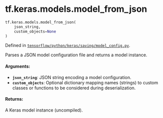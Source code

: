 <div itemscope itemtype="http://developers.google.com/ReferenceObject">
<meta itemprop="name" content="tf.keras.models.model_from_json" />
<meta itemprop="path" content="Stable" />
</div>

# tf.keras.models.model_from_json

``` python
tf.keras.models.model_from_json(
    json_string,
    custom_objects=None
)
```



Defined in [`tensorflow/python/keras/saving/model_config.py`](/code/stable/tensorflow/python/keras/saving/model_config.py).

Parses a JSON model configuration file and returns a model instance.

#### Arguments:

* <b>`json_string`</b>: JSON string encoding a model configuration.
* <b>`custom_objects`</b>: Optional dictionary mapping names
        (strings) to custom classes or functions to be
        considered during deserialization.


#### Returns:

A Keras model instance (uncompiled).